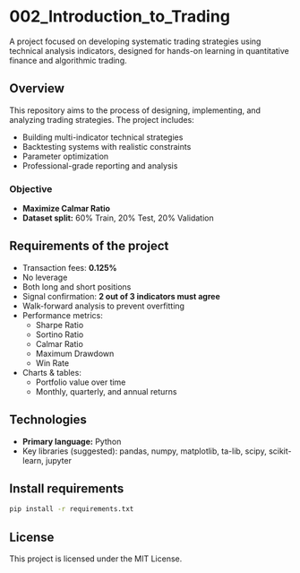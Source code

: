 # 002_Introduction_to_Trading

A project focused on developing systematic trading strategies using technical analysis indicators, designed for hands-on learning in quantitative finance and algorithmic trading.

## Overview

This repository aims to the process of designing, implementing, and analyzing trading strategies. The project includes:

- Building multi-indicator technical strategies
- Backtesting systems with realistic constraints
- Parameter optimization
- Professional-grade reporting and analysis

### Objective

- **Maximize Calmar Ratio**
- **Dataset split:** 60% Train, 20% Test, 20% Validation

## Requirements of the project

- Transaction fees: **0.125%**
- No leverage
- Both long and short positions
- Signal confirmation: **2 out of 3 indicators must agree**
- Walk-forward analysis to prevent overfitting
- Performance metrics:
  - Sharpe Ratio
  - Sortino Ratio
  - Calmar Ratio
  - Maximum Drawdown
  - Win Rate
- Charts & tables:
  - Portfolio value over time
  - Monthly, quarterly, and annual returns

## Technologies

- **Primary language:** Python
- Key libraries (suggested): pandas, numpy, matplotlib, ta-lib, scipy, scikit-learn, jupyter

## Install requirements

```bash
pip install -r requirements.txt
```

## License

This project is licensed under the MIT License.
